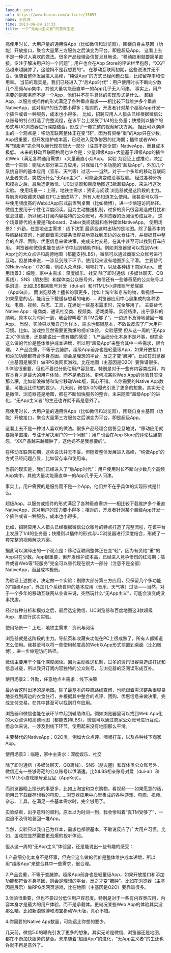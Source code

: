 ```yaml
---
layout: post
url: https://www.huxiu.com/article/15697
name: 王哲玮
time: 2013-06-09 13:33
title: 一个“无App主义者”的意外生还
---
```

高使用时长、大用户量的通用性App（比如微信和浏览器），围绕自身主基因（功能）开放接口，聚合大量第三方服务之后演变为平台，即是超级App。 这看上去不是一种讨人喜欢的做法。很多产品经理会信誓旦旦地说，“移动应用就要简单直接，专注于解决用户的一个问题”；用户也会在App Store的评论栏里抱怨，“XX产品越来越臃肿了，这他妈不是我想要的”。 在移动互联网初期，这些说法并无不妥。但随着整体发展进入高峰，“纯做App”的方式已经问题凸显，比如留存率和使用率。 当前的现实是，我们已经进入了“后App时代”：用户使用时长不断向少数几个高频App集中，其他大量功能垂直单一的App几乎无人问津。 事实上，用户需要的是服务而不是一个App，他们并不在乎具体的实现形式是什么。 超级App，以服务或插件的形式满足了各种垂直需求——相比较下载维护多个垂直NativeApp，这对用户的压力要小得多；相对的，开发者针对某个超级App开发一个插件或者一种服务，成本也小得多。 比如，招聘应用人人猎头已经根据微信公众账号的特点打造了完整流程，在该平台上发展了1/4的业务量；快播则以插件的形式与UC浏览器进行深度结合，形成了一套完整的视频解决方案。 据此可以演绎出的一个观点是：移动互联网整体正在变“轻”，因为有资格“重”的App只在少数。App很重要，但开发维护成本高，已经进入竞争惨烈的红海期；插件或者Web等“轻服务”完全可以替代现在很大一部分（注意不是全部）NativeApp，而且成本极低。 未来的移动互联网格局也许会是：少量超级App+大量基于超级App的插件和Web（满足各种通用需求）+大量垂直小众App。 实验 为验证上述推论，决定做一个实验：剔除大部分第三方应用，只保留几个多功能的“超级App”，外加几个系统自带的基本应用（音乐、天气等）过活——当然，对于一个多年的移动互联网从业者来说，突然玩什么“无App主义”，可能会演变成没事找虐。 经过各种分析和模拟之后，最后选定微信、UC浏览器和百度地图这3款超级App，来进行这次实验。 使用场景一：上班，地铁主需求：资讯与阅读 浏览器就是这阶段的主力。导航页和收藏夹功能在PC上很成熟了，所有人都知道怎么使用。我甚至可以将一些使用频度高的Web以App形式前置到桌面（比如微博），进一步缩短访问路径。 微信主要用于个性化深度阅读。因为主动推送机制，过多的资讯很容易造成打扰和信息过载，所以我只订阅内容独特的公众账号，与浏览器的泛阅读形成互补。 这个场景替代的主要是Flipboard、Zaker类阅读器和各种媒体NativeApp。 使用场景2：外勤，任意地点主需求：线下决策 最适合这时出场的是地图。除了最基本的导航路线查询，也能跟着需求链条很容易地查找到周边的衣食住行，并根据其中整合的点评、团购、优惠信息来做决策，完成支付交易。在其中甚至可以找到打车应用。 浏览器和微信也能在该环节中起到辅助作用。例如浏览器里可以找到Web App化的大众点评和高德地图（都能支持LBS），微信可以通过商家公众账号进行互动。但总体来说，一涉及到线下环节，使用起来没有地图那么平滑。 主要替代的NativeApp：O2O类，例如大众点评、嘀嘀打车，以及各种线下商家App。 使用场景3：临睡，家中主需求：深度娱乐、社交 除了即时通信（多媒体聊天、QQ离线）、SNS（朋友圈）和媒体类公众账号外，微信还有一些够奇葩的公众账号以供消遣。比如LBS相亲账号对爱（dui-ai）和HTML5小游戏账号爱屁屁（AppKeji）。 而浏览器晚上擅长的事更多，比如上淘宝和京东购物，看视频——如果愿意的话，能用云下载缓存想看的电影……浏览器应用中心里集成的各种游戏、电商、视频、杂志、工具，在满足一些基本需求时，完全够用了。 主要替代Native App：电商类、通讯社交类、视频类、游戏类等。 实验结束，出乎意料的顺利。原本以为时间一到，我会惨叫着“真TM受够了”，一边迫不及待地装回一堆App。 当然，实验只以我自己为样本，需求也都很基本，不敢说反应了广大用户习惯。比如，游戏控显然需要更劲爆的视听体验。 实验感受 但从这一周的“无App主义”体验里，还是能说出一些有趣的感受： 1.产品细分化本身不是坏事，但完全这么做的代价是整体维护成本递增，所以用“超级App”来整合其中一些需求，很合理。 2.产品变重，不等于变臃肿。超级App前身也是轻量级App，如果开放接口和添加功能都符合本身基因，则会是理想的平台，反之才变“臃肿”。比如在浏览器（主基因是展示）做RPG类网页游戏，比在地图（主基因是O2O）要靠谱很多。 3.体验很重要，但也不要过分低估用户容忍度。特别是对于一些有内容类应用，内容本身才是最大的用户体验，而不是承载体。更何况某些Web App的体验其实没那么糟，比如新浪微博和淘宝移动Web版，真心不错。 4.你需要的Native App数量，可能远比你想的要少。 几天前，微信5.0的曝光引发了更多的想象。其实无论是微信、浏览器还是地图，都在不断加快服务的整合。未来随着“超级App”的进化，“无App主义者”的生还也许就不再是意外了。

高使用时长、大用户量的通用性App（比如微信和浏览器），围绕自身主基因（功能）开放接口，聚合大量第三方服务之后演变为平台，即是超级App。

这看上去不是一种讨人喜欢的做法。很多产品经理会信誓旦旦地说，“移动应用就要简单直接，专注于解决用户的一个问题”；用户也会在App Store的评论栏里抱怨，“XX产品越来越臃肿了，这他妈不是我想要的”。

在移动互联网初期，这些说法并无不妥。但随着整体发展进入高峰，“纯做App”的方式已经问题凸显，比如留存率和使用率。

当前的现实是，我们已经进入了“后App时代”：用户使用时长不断向少数几个高频App集中，其他大量功能垂直单一的App几乎无人问津。

事实上，用户需要的是服务而不是一个App，他们并不在乎具体的实现形式是什么。

超级App，以服务或插件的形式满足了各种垂直需求——相比较下载维护多个垂直NativeApp，这对用户的压力要小得多；相对的，开发者针对某个超级App开发一个插件或者一种服务，成本也小得多。

比如，招聘应用人人猎头已经根据微信公众账号的特点打造了完整流程，在该平台上发展了1/4的业务量；快播则以插件的形式与UC浏览器进行深度结合，形成了一套完整的视频解决方案。

据此可以演绎出的一个观点是：移动互联网整体正在变“轻”，因为有资格“重”的App只在少数。App很重要，但开发维护成本高，已经进入竞争惨烈的红海期；插件或者Web等“轻服务”完全可以替代现在很大一部分（注意不是全部）NativeApp，而且成本极低。

为验证上述推论，决定做一个实验：剔除大部分第三方应用，只保留几个多功能的“超级App”，外加几个系统自带的基本应用（音乐、天气等）过活——当然，对于一个多年的移动互联网从业者来说，突然玩什么“无App主义”，可能会演变成没事找虐。

经过各种分析和模拟之后，最后选定微信、UC浏览器和百度地图这3款超级App，来进行这次实验。

使用场景一：上班，地铁主需求：资讯与阅读

浏览器就是这阶段的主力。导航页和收藏夹功能在PC上很成熟了，所有人都知道怎么使用。我甚至可以将一些使用频度高的Web以App形式前置到桌面（比如微博），进一步缩短访问路径。

微信主要用于个性化深度阅读。因为主动推送机制，过多的资讯很容易造成打扰和信息过载，所以我只订阅内容独特的公众账号，与浏览器的泛阅读形成互补。

使用场景2：外勤，任意地点主需求：线下决策

最适合这时出场的是地图。除了最基本的导航路线查询，也能跟着需求链条很容易地查找到周边的衣食住行，并根据其中整合的点评、团购、优惠信息来做决策，完成支付交易。在其中甚至可以找到打车应用。

浏览器和微信也能在该环节中起到辅助作用。例如浏览器里可以找到Web App化的大众点评和高德地图（都能支持LBS），微信可以通过商家公众账号进行互动。但总体来说，一涉及到线下环节，使用起来没有地图那么平滑。

主要替代的NativeApp：O2O类，例如大众点评、嘀嘀打车，以及各种线下商家App。

使用场景3：临睡，家中主需求：深度娱乐、社交

除了即时通信（多媒体聊天、QQ离线）、SNS（朋友圈）和媒体类公众账号外，微信还有一些够奇葩的公众账号以供消遣。比如LBS相亲账号对爱（dui-ai）和HTML5小游戏账号爱屁屁（AppKeji）。

而浏览器晚上擅长的事更多，比如上淘宝和京东购物，看视频——如果愿意的话，能用云下载缓存想看的电影……浏览器应用中心里集成的各种游戏、电商、视频、杂志、工具，在满足一些基本需求时，完全够用了。

实验结束，出乎意料的顺利。原本以为时间一到，我会惨叫着“真TM受够了”，一边迫不及待地装回一堆App。

当然，实验只以我自己为样本，需求也都很基本，不敢说反应了广大用户习惯。比如，游戏控显然需要更劲爆的视听体验。

但从这一周的“无App主义”体验里，还是能说出一些有趣的感受：

1.产品细分化本身不是坏事，但完全这么做的代价是整体维护成本递增，所以用“超级App”来整合其中一些需求，很合理。

2.产品变重，不等于变臃肿。超级App前身也是轻量级App，如果开放接口和添加功能都符合本身基因，则会是理想的平台，反之才变“臃肿”。比如在浏览器（主基因是展示）做RPG类网页游戏，比在地图（主基因是O2O）要靠谱很多。

3.体验很重要，但也不要过分低估用户容忍度。特别是对于一些有内容类应用，内容本身才是最大的用户体验，而不是承载体。更何况某些Web App的体验其实没那么糟，比如新浪微博和淘宝移动Web版，真心不错。

4.你需要的Native App数量，可能远比你想的要少。

几天前，微信5.0的曝光引发了更多的想象。其实无论是微信、浏览器还是地图，都在不断加快服务的整合。未来随着“超级App”的进化，“无App主义者”的生还也许就不再是意外了。

